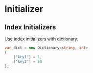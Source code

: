 # Initializer

## Index Initializers

Use index initializers with dictionary.

```csharp
var dict = new Dictionary<string, int>
{
    ["key1"] = 1,
    ["key2"] = 50
};
```

